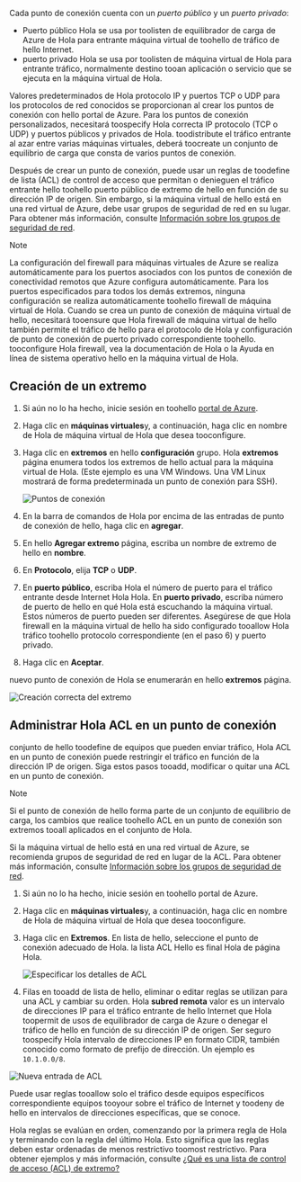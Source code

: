 
Cada punto de conexión cuenta con un *puerto público* y un *puerto privado*:

* Puerto público Hola se usa por toolisten de equilibrador de carga de Azure de Hola para entrante máquina virtual de toohello de tráfico de hello Internet.
* puerto privado Hola se usa por toolisten de máquina virtual de Hola para entrante tráfico, normalmente destino tooan aplicación o servicio que se ejecuta en la máquina virtual de Hola.

Valores predeterminados de Hola protocolo IP y puertos TCP o UDP para los protocolos de red conocidos se proporcionan al crear los puntos de conexión con hello portal de Azure. Para los puntos de conexión personalizados, necesitará toospecify Hola correcta IP protocolo (TCP o UDP) y puertos públicos y privados de Hola. toodistribute el tráfico entrante al azar entre varias máquinas virtuales, deberá toocreate un conjunto de equilibrio de carga que consta de varios puntos de conexión.

Después de crear un punto de conexión, puede usar un reglas de toodefine de lista (ACL) de control de acceso que permitan o denieguen el tráfico entrante hello toohello puerto público de extremo de hello en función de su dirección IP de origen. Sin embargo, si la máquina virtual de hello está en una red virtual de Azure, debe usar grupos de seguridad de red en su lugar. Para obtener más información, consulte [Información sobre los grupos de seguridad de red](../articles/virtual-network/virtual-networks-nsg.md).

> [!NOTE]
> La configuración del firewall para máquinas virtuales de Azure se realiza automáticamente para los puertos asociados con los puntos de conexión de conectividad remotos que Azure configura automáticamente. Para los puertos especificados para todos los demás extremos, ninguna configuración se realiza automáticamente toohello firewall de máquina virtual de Hola. Cuando se crea un punto de conexión de máquina virtual de hello, necesitará tooensure que Hola firewall de máquina virtual de hello también permite el tráfico de hello para el protocolo de Hola y configuración de punto de conexión de puerto privado correspondiente toohello. tooconfigure Hola firewall, vea la documentación de Hola o la Ayuda en línea de sistema operativo hello en la máquina virtual de Hola.
>
>

## <a name="create-an-endpoint"></a>Creación de un extremo
1. Si aún no lo ha hecho, inicie sesión en toohello [portal de Azure](https://portal.azure.com).
2. Haga clic en **máquinas virtuales**y, a continuación, haga clic en nombre de Hola de máquina virtual de Hola que desea tooconfigure.
3. Haga clic en **extremos** en hello **configuración** grupo. Hola **extremos** página enumera todos los extremos de hello actual para la máquina virtual de Hola. (Este ejemplo es una VM Windows. Una VM Linux mostrará de forma predeterminada un punto de conexión para SSH).

   <!-- ![Endpoints](./media/virtual-machines-common-classic-setup-endpoints/endpointswindows.png) -->
   ![Puntos de conexión](./media/virtual-machines-common-classic-setup-endpoints/endpointsblade.png)

4. En la barra de comandos de Hola por encima de las entradas de punto de conexión de hello, haga clic en **agregar**.
5. En hello **Agregar extremo** página, escriba un nombre de extremo de hello en **nombre**.
6. En **Protocolo**, elija **TCP** o **UDP**.
7. En **puerto público**, escriba Hola el número de puerto para el tráfico entrante desde Internet Hola Hola. En **puerto privado**, escriba número de puerto de hello en qué Hola está escuchando la máquina virtual. Estos números de puerto pueden ser diferentes. Asegúrese de que Hola firewall en la máquina virtual de hello ha sido configurado tooallow Hola tráfico toohello protocolo correspondiente (en el paso 6) y puerto privado.
10. Haga clic en **Aceptar**.

nuevo punto de conexión de Hola se enumerarán en hello **extremos** página.

![Creación correcta del extremo](./media/virtual-machines-common-classic-setup-endpoints/endpointcreated.png)

## <a name="manage-hello-acl-on-an-endpoint"></a>Administrar Hola ACL en un punto de conexión
conjunto de hello toodefine de equipos que pueden enviar tráfico, Hola ACL en un punto de conexión puede restringir el tráfico en función de la dirección IP de origen. Siga estos pasos tooadd, modificar o quitar una ACL en un punto de conexión.

> [!NOTE]
> Si el punto de conexión de hello forma parte de un conjunto de equilibrio de carga, los cambios que realice toohello ACL en un punto de conexión son extremos tooall aplicados en el conjunto de Hola.
>
>

Si la máquina virtual de hello está en una red virtual de Azure, se recomienda grupos de seguridad de red en lugar de la ACL. Para obtener más información, consulte [Información sobre los grupos de seguridad de red](../articles/virtual-network/virtual-networks-nsg.md).

1. Si aún no lo ha hecho, inicie sesión en toohello portal de Azure.
2. Haga clic en **máquinas virtuales**y, a continuación, haga clic en nombre de Hola de máquina virtual de Hola que desea tooconfigure.
3. Haga clic en **Extremos**. En lista de hello, seleccione el punto de conexión adecuado de Hola. la lista ACL Hello es final Hola de página Hola.

   ![Especificar los detalles de ACL](./media/virtual-machines-common-classic-setup-endpoints/aclpreentry.png)

4. Filas en tooadd de lista de hello, eliminar o editar reglas se utilizan para una ACL y cambiar su orden. Hola **subred remota** valor es un intervalo de direcciones IP para el tráfico entrante de hello Internet que Hola toopermit de usos de equilibrador de carga de Azure o denegar el tráfico de hello en función de su dirección IP de origen. Ser seguro toospecify Hola intervalo de direcciones IP en formato CIDR, también conocido como formato de prefijo de dirección. Un ejemplo es `10.1.0.0/8`.

 ![Nueva entrada de ACL](./media/virtual-machines-common-classic-setup-endpoints/newaclentry.png)


Puede usar reglas tooallow solo el tráfico desde equipos específicos correspondiente equipos tooyour sobre el tráfico de Internet y toodeny de hello en intervalos de direcciones específicas, que se conoce.

Hola reglas se evalúan en orden, comenzando por la primera regla de Hola y terminando con la regla del último Hola. Esto significa que las reglas deben estar ordenadas de menos restrictivo toomost restrictivo. Para obtener ejemplos y más información, consulte [¿Qué es una lista de control de acceso (ACL) de extremo?](../articles/virtual-network/virtual-networks-acl.md)
